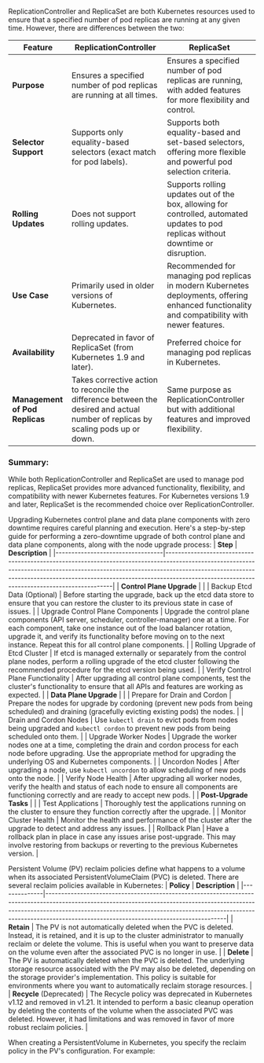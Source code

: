 ReplicationController and ReplicaSet are both Kubernetes resources used to ensure that a specified number of pod replicas 
are running at any given time. However, there are differences between the two:

| **Feature**               | **ReplicationController**                                                                                                                                                              | **ReplicaSet**                                                                                                                                                                                                         |
|---------------------------|----------------------------------------------------------------------------------------------------------------------------------------------------------------------------------------|-----------------------------------------------------------------------------------------------------------------------------------------------------------------------------------------------------------------------|
| **Purpose**                | Ensures a specified number of pod replicas are running at all times.                                                                                                                     | Ensures a specified number of pod replicas are running, with added features for more flexibility and control.                                                                                                         |
| **Selector Support**       | Supports only equality-based selectors (exact match for pod labels).                                                                                                                    | Supports both equality-based and set-based selectors, offering more flexible and powerful pod selection criteria.                                                                                                    |
| **Rolling Updates**        | Does not support rolling updates.                                                                                                                                                        | Supports rolling updates out of the box, allowing for controlled, automated updates to pod replicas without downtime or disruption.                                                                                  |
| **Use Case**               | Primarily used in older versions of Kubernetes.                                                                                                                                          | Recommended for managing pod replicas in modern Kubernetes deployments, offering enhanced functionality and compatibility with newer features.                                                                        |
| **Availability**           | Deprecated in favor of ReplicaSet (from Kubernetes 1.9 and later).                                                                                                                       | Preferred choice for managing pod replicas in Kubernetes.                                                                                                                                                            |
| **Management of Pod Replicas** | Takes corrective action to reconcile the difference between the desired and actual number of replicas by scaling pods up or down.                                                        | Same purpose as ReplicationController but with additional features and improved flexibility.                                                                                                                          |

### Summary:
While both ReplicationController and ReplicaSet are used to manage pod replicas, ReplicaSet provides more advanced functionality, flexibility, and compatibility with newer Kubernetes features. For Kubernetes versions 1.9 and later, ReplicaSet is the recommended choice over ReplicationController.





Upgrading Kubernetes control plane and data plane components with zero downtime requires careful planning and execution. 
Here's a step-by-step guide for performing a zero-downtime upgrade of both control plane and data plane components, along with the node upgrade process:
| **Step**                        | **Description**                                                                                                                                                                                                                                                                                       |
|----------------------------------|-------------------------------------------------------------------------------------------------------------------------------------------------------------------------------------------------------------------------------------------------------------------------------------------------------|
| **Control Plane Upgrade**        |                                                                                                                                                                                                                                                                                                       |
| Backup Etcd Data (Optional)      | Before starting the upgrade, back up the etcd data store to ensure that you can restore the cluster to its previous state in case of issues.                                                                                                                                                             |
| Upgrade Control Plane Components | Upgrade the control plane components (API server, scheduler, controller-manager) one at a time. For each component, take one instance out of the load balancer rotation, upgrade it, and verify its functionality before moving on to the next instance. Repeat this for all control plane components. |
| Rolling Upgrade of Etcd Cluster  | If etcd is managed externally or separately from the control plane nodes, perform a rolling upgrade of the etcd cluster following the recommended procedure for the etcd version being used.                                                                                                           |
| Verify Control Plane Functionality | After upgrading all control plane components, test the cluster's functionality to ensure that all APIs and features are working as expected.                                                                                                                                                             |
| **Data Plane Upgrade**           |                                                                                                                                                                                                                                                                                                       |
| Prepare for Drain and Cordon     | Prepare the nodes for upgrade by cordoning (prevent new pods from being scheduled) and draining (gracefully evicting existing pods) the nodes.                                                                                                                                                          |
| Drain and Cordon Nodes           | Use `kubectl drain` to evict pods from nodes being upgraded and `kubectl cordon` to prevent new pods from being scheduled onto them.                                                                                                                                                                  |
| Upgrade Worker Nodes             | Upgrade the worker nodes one at a time, completing the drain and cordon process for each node before upgrading. Use the appropriate method for upgrading the underlying OS and Kubernetes components.                                                                                                    |
| Uncordon Nodes                   | After upgrading a node, use `kubectl uncordon` to allow scheduling of new pods onto the node.                                                                                                                                                                                                         |
| Verify Node Health               | After upgrading all worker nodes, verify the health and status of each node to ensure all components are functioning correctly and are ready to accept new pods.                                                                                                                                       |
| **Post-Upgrade Tasks**           |                                                                                                                                                                                                                                                                                                       |
| Test Applications                | Thoroughly test the applications running on the cluster to ensure they function correctly after the upgrade.                                                                                                                                                                                           |
| Monitor Cluster Health           | Monitor the health and performance of the cluster after the upgrade to detect and address any issues.                                                                                                                                                                                                  |
| Rollback Plan                    | Have a rollback plan in place in case any issues arise post-upgrade. This may involve restoring from backups or reverting to the previous Kubernetes version.                                                                                                                                         |




Persistent Volume (PV) reclaim policies define what happens to a volume when its associated PersistentVolumeClaim (PVC) is deleted. 
There are several reclaim policies available in Kubernetes:
| **Policy**   | **Description**                                                                                                                                                                                                                                                                                   |
|--------------|---------------------------------------------------------------------------------------------------------------------------------------------------------------------------------------------------------------------------------------------------------------------------------------------------|
| **Retain**   | The PV is not automatically deleted when the PVC is deleted. Instead, it is retained, and it is up to the cluster administrator to manually reclaim or delete the volume. This is useful when you want to preserve data on the volume even after the associated PVC is no longer in use. |
| **Delete**   | The PV is automatically deleted when the PVC is deleted. The underlying storage resource associated with the PV may also be deleted, depending on the storage provider's implementation. This policy is suitable for environments where you want to automatically reclaim storage resources. |
| **Recycle** (Deprecated) | The Recycle policy was deprecated in Kubernetes v1.12 and removed in v1.21. It intended to perform a basic cleanup operation by deleting the contents of the volume when the associated PVC was deleted. However, it had limitations and was removed in favor of more robust reclaim policies. |


When creating a PersistentVolume in Kubernetes, you specify the reclaim policy in the PV's configuration. For example:

